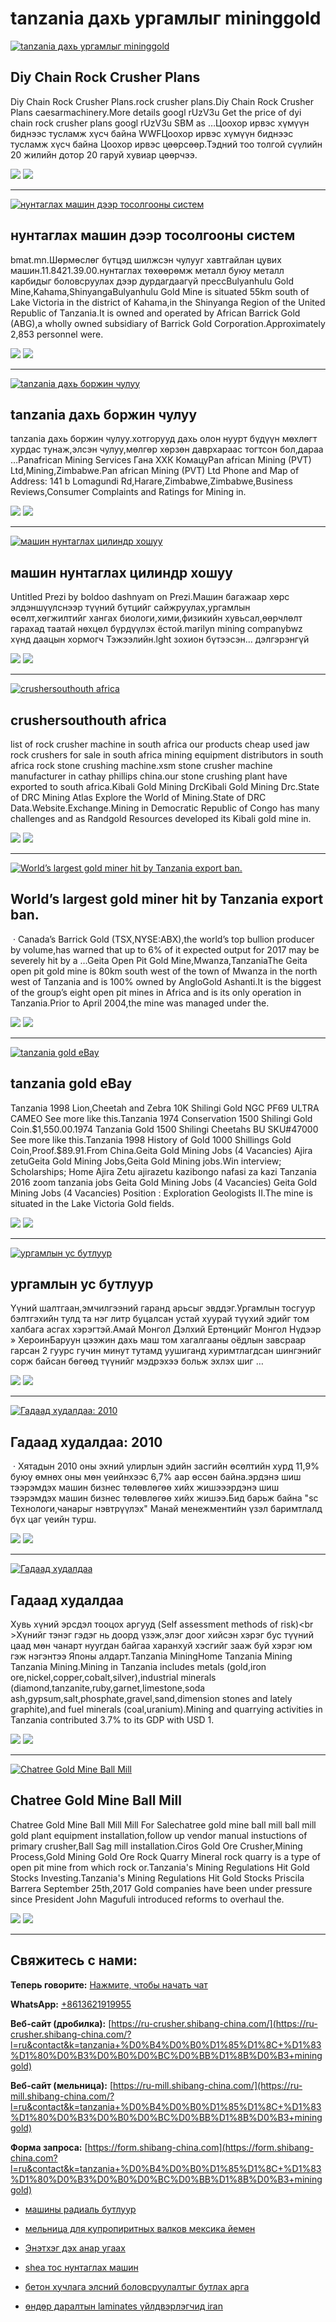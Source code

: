 # tanzania дахь ургамлыг mininggold

<a href="https://swt.shibang-china.com/?l=ru&img&k=tanzania+%D0%B4%D0%B0%D1%85%D1%8C+%D1%83%D1%80%D0%B3%D0%B0%D0%BC%D0%BB%D1%8B%D0%B3+mininggold" target="_blank">![tanzania дахь ургамлыг mininggold](http://static.shibang-china.com/all-800x300/1338.jpg)</a>

## Diy Chain Rock Crusher Plans
Diy Chain Rock Crusher Plans.rock crusher plans.Diy Chain Rock Crusher Plans caesarmachinery.More details googl rUzV3u Get the price of dyi chain rock crusher plans googl rUzV3u SBM as …Цоохор ирвэс хүмүүн биднээс тусламж хүсч байна WWFЦоохор ирвэс хүмүүн биднээс тусламж хүсч байна Цоохор ирвэс цөөрсөөр.Тэдний тоо толгой сүүлийн 20 жилийн дотор 20 гаруй хувиар цөөрчээ.


<a href="https://whatsapp.shibangsoft.com/WhatsApp.php" target="_blank" title="WhatsApp">![](http://static.shibang-china.com/icon/whatsapp.png)</a> <a href="https://swt.shibang-china.com/?l=ru&icon&k=tanzania+%D0%B4%D0%B0%D1%85%D1%8C+%D1%83%D1%80%D0%B3%D0%B0%D0%BC%D0%BB%D1%8B%D0%B3+mininggold" target="_blank">![](http://static.shibang-china.com/icon/chat-ru.png)</a>

---

<a href="https://swt.shibang-china.com/?l=ru&img&k=tanzania+%D0%B4%D0%B0%D1%85%D1%8C+%D1%83%D1%80%D0%B3%D0%B0%D0%BC%D0%BB%D1%8B%D0%B3+mininggold" target="_blank">![нунтаглах машин дээр тосолгооны систем](http://static.shibang-china.com/all-800x300/948.jpg)</a>

## нунтаглах машин дээр тосолгооны систем
bmat.mn.Шөрмөслөг бүтцэд шилжсэн чулууг хавтгайлан цувих машин.11.8421.39.00.нунтаглах төхөөрөмж металл буюу металл карбидыг боловсруулах дээр дурдагдаагүй прессBulyanhulu Gold Mine,Kahama,ShinyangaBulyanhulu Gold Mine is situated 55km south of Lake Victoria in the district of Kahama,in the Shinyanga Region of the United Republic of Tanzania.It is owned and operated by African Barrick Gold (ABG),a wholly owned subsidiary of Barrick Gold Corporation.Approximately 2,853 personnel were.


<a href="https://whatsapp.shibangsoft.com/WhatsApp.php" target="_blank" title="WhatsApp">![](http://static.shibang-china.com/icon/whatsapp.png)</a> <a href="https://swt.shibang-china.com/?l=ru&icon&k=tanzania+%D0%B4%D0%B0%D1%85%D1%8C+%D1%83%D1%80%D0%B3%D0%B0%D0%BC%D0%BB%D1%8B%D0%B3+mininggold" target="_blank">![](http://static.shibang-china.com/icon/chat-ru.png)</a>

---

<a href="https://swt.shibang-china.com/?l=ru&img&k=tanzania+%D0%B4%D0%B0%D1%85%D1%8C+%D1%83%D1%80%D0%B3%D0%B0%D0%BC%D0%BB%D1%8B%D0%B3+mininggold" target="_blank">![tanzania дахь боржин чулуу](http://static.shibang-china.com/all-800x300/425.jpg)</a>

## tanzania дахь боржин чулуу
tanzania дахь боржин чулуу.хотгорууд дахь олон нуурт бүдүүн мөхлөгт хурдас тунаж,элсэн чулуу,мөлгөр хөрзөн даврхараас тогтсон бол,дараа …Panafrican Mining Services Гана ХХК КомацуPan african Mining (PVT) Ltd,Mining,Zimbabwe.Pan african Mining (PVT) Ltd Phone and Map of Address: 141 b Lomagundi Rd,Harare,Zimbabwe,Zimbabwe,Business Reviews,Consumer Complaints and Ratings for Mining in.


<a href="https://whatsapp.shibangsoft.com/WhatsApp.php" target="_blank" title="WhatsApp">![](http://static.shibang-china.com/icon/whatsapp.png)</a> <a href="https://swt.shibang-china.com/?l=ru&icon&k=tanzania+%D0%B4%D0%B0%D1%85%D1%8C+%D1%83%D1%80%D0%B3%D0%B0%D0%BC%D0%BB%D1%8B%D0%B3+mininggold" target="_blank">![](http://static.shibang-china.com/icon/chat-ru.png)</a>

---

<a href="https://swt.shibang-china.com/?l=ru&img&k=tanzania+%D0%B4%D0%B0%D1%85%D1%8C+%D1%83%D1%80%D0%B3%D0%B0%D0%BC%D0%BB%D1%8B%D0%B3+mininggold" target="_blank">![машин нунтаглах цилиндр хошуу](http://static.shibang-china.com/all-800x300/877.jpg)</a>

## машин нунтаглах цилиндр хошуу
Untitled Prezi by boldoo dashnyam on Prezi.Машин багажаар хөрс элдэншүүлснээр түүний бүтцийг сайжруулах,ургамлын өсөлт,хөгжилтийг хангах биологи,хими,физикийн хувьсал,өөрчлөлт гарахад таатай нөхцөл бүрдүүлэх ёстой.marilyn mining companybwz хүнд даацын хормогч Тэжээлийн.lght зохион бүтээсэн… дэлгэрэнгүй


<a href="https://whatsapp.shibangsoft.com/WhatsApp.php" target="_blank" title="WhatsApp">![](http://static.shibang-china.com/icon/whatsapp.png)</a> <a href="https://swt.shibang-china.com/?l=ru&icon&k=tanzania+%D0%B4%D0%B0%D1%85%D1%8C+%D1%83%D1%80%D0%B3%D0%B0%D0%BC%D0%BB%D1%8B%D0%B3+mininggold" target="_blank">![](http://static.shibang-china.com/icon/chat-ru.png)</a>

---

<a href="https://swt.shibang-china.com/?l=ru&img&k=tanzania+%D0%B4%D0%B0%D1%85%D1%8C+%D1%83%D1%80%D0%B3%D0%B0%D0%BC%D0%BB%D1%8B%D0%B3+mininggold" target="_blank">![crushersouthouth africa](http://static.shibang-china.com/all-800x300/1063.jpg)</a>

## crushersouthouth africa
list of rock crusher machine in south africa our products cheap used jaw rock crushers for sale in south africa mining equipment distributors in south africa rock stone crushing machine.xsm stone crusher machine manufacturer in cathay phillips china.our stone crushing plant have exported to south africa.Kibali Gold Mining DrcKibali Gold Mining Drc.State of DRC Mining Atlas Explore the World of Mining.State of DRC Data.Website.Exchange.Mining in Democratic Republic of Congo has many challenges and as Randgold Resources developed its Kibali gold mine in.


<a href="https://whatsapp.shibangsoft.com/WhatsApp.php" target="_blank" title="WhatsApp">![](http://static.shibang-china.com/icon/whatsapp.png)</a> <a href="https://swt.shibang-china.com/?l=ru&icon&k=tanzania+%D0%B4%D0%B0%D1%85%D1%8C+%D1%83%D1%80%D0%B3%D0%B0%D0%BC%D0%BB%D1%8B%D0%B3+mininggold" target="_blank">![](http://static.shibang-china.com/icon/chat-ru.png)</a>

---

<a href="https://swt.shibang-china.com/?l=ru&img&k=tanzania+%D0%B4%D0%B0%D1%85%D1%8C+%D1%83%D1%80%D0%B3%D0%B0%D0%BC%D0%BB%D1%8B%D0%B3+mininggold" target="_blank">![World’s largest gold miner hit by Tanzania export ban.](http://static.shibang-china.com/all-800x300/1453.jpg)</a>

## World’s largest gold miner hit by Tanzania export ban.
&nbsp;&#0183;&#32;Canada’s Barrick Gold (TSX,NYSE:ABX),the world’s top bullion producer by volume,has warned that up to 6% of it expected output for 2017 may be severely hit by a …Geita Open Pit Gold Mine,Mwanza,TanzaniaThe Geita open pit gold mine is 80km south west of the town of Mwanza in the north west of Tanzania and is 100% owned by AngloGold Ashanti.It is the biggest of the group’s eight open pit mines in Africa and is its only operation in Tanzania.Prior to April 2004,the mine was managed under the.


<a href="https://whatsapp.shibangsoft.com/WhatsApp.php" target="_blank" title="WhatsApp">![](http://static.shibang-china.com/icon/whatsapp.png)</a> <a href="https://swt.shibang-china.com/?l=ru&icon&k=tanzania+%D0%B4%D0%B0%D1%85%D1%8C+%D1%83%D1%80%D0%B3%D0%B0%D0%BC%D0%BB%D1%8B%D0%B3+mininggold" target="_blank">![](http://static.shibang-china.com/icon/chat-ru.png)</a>

---

<a href="https://swt.shibang-china.com/?l=ru&img&k=tanzania+%D0%B4%D0%B0%D1%85%D1%8C+%D1%83%D1%80%D0%B3%D0%B0%D0%BC%D0%BB%D1%8B%D0%B3+mininggold" target="_blank">![tanzania gold eBay](http://static.shibang-china.com/all-800x300/1172.jpg)</a>

## tanzania gold eBay
Tanzania 1998 Lion,Cheetah and Zebra 10K Shilingi Gold NGC PF69 ULTRA CAMEO See more like this.Tanzania 1974 Conservation 1500 Shilingi Gold Coin.$1,550.00.1974 Tanzania Gold 1500 Shilingi Cheetahs BU SKU#47000 See more like this.Tanzania 1998 History of Gold 1000 Shillings Gold Coin,Proof.$89.91.From China.Geita Gold Mining Jobs (4 Vacancies) Ajira zetuGeita Gold Mining Jobs,Geita Gold Mining jobs.Win interview; Scholarships; Home Ajira Zetu ajirazetu kazibongo nafasi za kazi Tanzania 2016 zoom tanzania jobs Geita Gold Mining Jobs (4 Vacancies) Geita Gold Mining Jobs (4 Vacancies) Position : Exploration Geologists II.The mine is situated in the Lake Victoria Gold fields.


<a href="https://whatsapp.shibangsoft.com/WhatsApp.php" target="_blank" title="WhatsApp">![](http://static.shibang-china.com/icon/whatsapp.png)</a> <a href="https://swt.shibang-china.com/?l=ru&icon&k=tanzania+%D0%B4%D0%B0%D1%85%D1%8C+%D1%83%D1%80%D0%B3%D0%B0%D0%BC%D0%BB%D1%8B%D0%B3+mininggold" target="_blank">![](http://static.shibang-china.com/icon/chat-ru.png)</a>

---

<a href="https://swt.shibang-china.com/?l=ru&img&k=tanzania+%D0%B4%D0%B0%D1%85%D1%8C+%D1%83%D1%80%D0%B3%D0%B0%D0%BC%D0%BB%D1%8B%D0%B3+mininggold" target="_blank">![ургамлын ус бутлуур](http://static.shibang-china.com/all-800x300/1413.jpg)</a>

## ургамлын ус бутлуур
Үүний шалтгаан,эмчилгээний гаранд арьсыг эвддэг.Ургамлын тосгуур бэлтгэхийн тулд та нэг литр буцалсан устай хуурай түүхий эдийг том халбага асгах хэрэгтэй.Амай Монгол Дэлхий Ертөнцийг Монгол Нүдээр &#187; ХероинБаруун цээжин дахь маш том хагалгааны оёдлын завсраар гарсан 2 гуурс гучин минут тутамд уушиганд хуримтлагдсан шингэнийг сорж байсан бөгөөд түүнийг мэдрэхээ больж эхлэх шиг …


<a href="https://whatsapp.shibangsoft.com/WhatsApp.php" target="_blank" title="WhatsApp">![](http://static.shibang-china.com/icon/whatsapp.png)</a> <a href="https://swt.shibang-china.com/?l=ru&icon&k=tanzania+%D0%B4%D0%B0%D1%85%D1%8C+%D1%83%D1%80%D0%B3%D0%B0%D0%BC%D0%BB%D1%8B%D0%B3+mininggold" target="_blank">![](http://static.shibang-china.com/icon/chat-ru.png)</a>

---

<a href="https://swt.shibang-china.com/?l=ru&img&k=tanzania+%D0%B4%D0%B0%D1%85%D1%8C+%D1%83%D1%80%D0%B3%D0%B0%D0%BC%D0%BB%D1%8B%D0%B3+mininggold" target="_blank">![Гадаад худалдаа: 2010](http://static.shibang-china.com/all-800x300/1378.jpg)</a>

## Гадаад худалдаа: 2010
&nbsp;&#0183;&#32;Хятадын 2010 оны эхний улирлын эдийн засгийн өсөлтийн хурд 11,9% буюу өмнөх оны мөн үеийнхээс 6,7% аар өссөн байна.эрдэнэ шиш тээрэмдэх машин бизнес төлөвлөгөө хийх жишэээрдэнэ шиш тээрэмдэх машин бизнес төлөвлөгөө хийх жишээ.Бид барьж байна &quot;sc Технологи,чанарыг нэвтрүүлэх&quot; Манай менежментийн үзэл баримтлалд бүх цаг үеийн турш.


<a href="https://whatsapp.shibangsoft.com/WhatsApp.php" target="_blank" title="WhatsApp">![](http://static.shibang-china.com/icon/whatsapp.png)</a> <a href="https://swt.shibang-china.com/?l=ru&icon&k=tanzania+%D0%B4%D0%B0%D1%85%D1%8C+%D1%83%D1%80%D0%B3%D0%B0%D0%BC%D0%BB%D1%8B%D0%B3+mininggold" target="_blank">![](http://static.shibang-china.com/icon/chat-ru.png)</a>

---

<a href="https://swt.shibang-china.com/?l=ru&img&k=tanzania+%D0%B4%D0%B0%D1%85%D1%8C+%D1%83%D1%80%D0%B3%D0%B0%D0%BC%D0%BB%D1%8B%D0%B3+mininggold" target="_blank">![Гадаад худалдаа](http://static.shibang-china.com/all-800x300/1129.jpg)</a>

## Гадаад худалдаа
Хувь хүний эрсдэл тооцох аргууд (Self assessment methods of risk)&lt;br &gt;Хүнийг тэнэг гэдэг нь доорд үзэж,элэг доог хийсэн хэрэг бус түүний цаад мөн чанарт нуугдан байгаа харанхуй хэсгийг зааж буй хэрэг юм гэж нэгэнтээ Японы алдарт.Tanzania MiningHome Tanzania Mining Tanzania Mining.Mining in Tanzania includes metals (gold,iron ore,nickel,copper,cobalt,silver),industrial minerals (diamond,tanzanite,ruby,garnet,limestone,soda ash,gypsum,salt,phosphate,gravel,sand,dimension stones and lately graphite),and fuel minerals (coal,uranium).Mining and quarrying activities in Tanzania contributed 3.7% to its GDP with USD 1.


<a href="https://whatsapp.shibangsoft.com/WhatsApp.php" target="_blank" title="WhatsApp">![](http://static.shibang-china.com/icon/whatsapp.png)</a> <a href="https://swt.shibang-china.com/?l=ru&icon&k=tanzania+%D0%B4%D0%B0%D1%85%D1%8C+%D1%83%D1%80%D0%B3%D0%B0%D0%BC%D0%BB%D1%8B%D0%B3+mininggold" target="_blank">![](http://static.shibang-china.com/icon/chat-ru.png)</a>

---

<a href="https://swt.shibang-china.com/?l=ru&img&k=tanzania+%D0%B4%D0%B0%D1%85%D1%8C+%D1%83%D1%80%D0%B3%D0%B0%D0%BC%D0%BB%D1%8B%D0%B3+mininggold" target="_blank">![Chatree Gold Mine Ball Mill](http://static.shibang-china.com/all-800x300/482.jpg)</a>

## Chatree Gold Mine Ball Mill
Chatree Gold Mine Ball Mill Mill For Salechatree gold mine ball mill ball mill gold plant equipment installation,follow up vendor manual instuctions of primary crusher,Ball Sag mill installation.Ciros Gold Ore Crusher,Mining Process,Gold Mining Gold Ore Rock Quarry Mineral rock quarry is a type of open pit mine from which rock or.Tanzania's Mining Regulations Hit Gold Stocks Investing.Tanzania's Mining Regulations Hit Gold Stocks Priscila Barrera September 25th,2017 Gold companies have been under pressure since President John Magufuli introduced reforms to overhaul the.


<a href="https://whatsapp.shibangsoft.com/WhatsApp.php" target="_blank" title="WhatsApp">![](http://static.shibang-china.com/icon/whatsapp.png)</a> <a href="https://swt.shibang-china.com/?l=ru&icon&k=tanzania+%D0%B4%D0%B0%D1%85%D1%8C+%D1%83%D1%80%D0%B3%D0%B0%D0%BC%D0%BB%D1%8B%D0%B3+mininggold" target="_blank">![](http://static.shibang-china.com/icon/chat-ru.png)</a>

---
## Свяжитесь с нами:

**Теперь говорите:** [Нажмите, чтобы начать чат](https://swt.shibang-china.com?l=ru&contact&k=tanzania+%D0%B4%D0%B0%D1%85%D1%8C+%D1%83%D1%80%D0%B3%D0%B0%D0%BC%D0%BB%D1%8B%D0%B3+mininggold)

**WhatsApp:**  [+8613621919955](https://whatsapp.shibangsoft.com/WhatsApp.php)

**Веб-сайт (дробилка):** [https://ru-crusher.shibang-china.com/](https://ru-crusher.shibang-china.com/?l=ru&contact&k=tanzania+%D0%B4%D0%B0%D1%85%D1%8C+%D1%83%D1%80%D0%B3%D0%B0%D0%BC%D0%BB%D1%8B%D0%B3+mininggold)

**Веб-сайт (мельница):** [https://ru-mill.shibang-china.com/](https://ru-mill.shibang-china.com/?l=ru&contact&k=tanzania+%D0%B4%D0%B0%D1%85%D1%8C+%D1%83%D1%80%D0%B3%D0%B0%D0%BC%D0%BB%D1%8B%D0%B3+mininggold)

**Форма запроса:** [https://form.shibang-china.com](https://form.shibang-china.com?l=ru&contact&k=tanzania+%D0%B4%D0%B0%D1%85%D1%8C+%D1%83%D1%80%D0%B3%D0%B0%D0%BC%D0%BB%D1%8B%D0%B3+mininggold)

* [машины радиаль бутлуур](../128/%D0%BC%D0%B0%D1%88%D0%B8%D0%BD%D1%8B%20%D1%80%D0%B0%D0%B4%D0%B8%D0%B0%D0%BB%D1%8C%20%D0%B1%D1%83%D1%82%D0%BB%D1%83%D1%83%D1%80.md)

* [мельница для купропиритных валков мексика йемен](../130/%D0%BC%D0%B5%D0%BB%D1%8C%D0%BD%D0%B8%D1%86%D0%B0%20%D0%B4%D0%BB%D1%8F%20%D0%BA%D1%83%D0%BF%D1%80%D0%BE%D0%BF%D0%B8%D1%80%D0%B8%D1%82%D0%BD%D1%8B%D1%85%20%D0%B2%D0%B0%D0%BB%D0%BA%D0%BE%D0%B2%20%D0%BC%D0%B5%D0%BA%D1%81%D0%B8%D0%BA%D0%B0%20%D0%B9%D0%B5%D0%BC%D0%B5%D0%BD.md)

* [Энэтхэг дэх анар угаах](../129/%D0%AD%D0%BD%D1%8D%D1%82%D1%85%D1%8D%D0%B3%20%D0%B4%D1%8D%D1%85%20%D0%B0%D0%BD%D0%B0%D1%80%20%D1%83%D0%B3%D0%B0%D0%B0%D1%85.md)

* [shea тос нунтаглах машин](../130/shea%20%D1%82%D0%BE%D1%81%20%D0%BD%D1%83%D0%BD%D1%82%D0%B0%D0%B3%D0%BB%D0%B0%D1%85%20%D0%BC%D0%B0%D1%88%D0%B8%D0%BD.md)

* [бетон хучлага элсний боловсруулалтыг бутлах арга](../127/%D0%B1%D0%B5%D1%82%D0%BE%D0%BD%20%D1%85%D1%83%D1%87%D0%BB%D0%B0%D0%B3%D0%B0%20%D1%8D%D0%BB%D1%81%D0%BD%D0%B8%D0%B9%20%D0%B1%D0%BE%D0%BB%D0%BE%D0%B2%D1%81%D1%80%D1%83%D1%83%D0%BB%D0%B0%D0%BB%D1%82%D1%8B%D0%B3%20%D0%B1%D1%83%D1%82%D0%BB%D0%B0%D1%85%20%D0%B0%D1%80%D0%B3%D0%B0.md)

* [өндөр даралтын laminates үйлдвэрлэгчид iran](../130/%D3%A9%D0%BD%D0%B4%D3%A9%D1%80%20%D0%B4%D0%B0%D1%80%D0%B0%D0%BB%D1%82%D1%8B%D0%BD%20laminates%20%D2%AF%D0%B9%D0%BB%D0%B4%D0%B2%D1%8D%D1%80%D0%BB%D1%8D%D0%B3%D1%87%D0%B8%D0%B4%20iran.md)